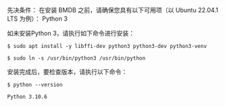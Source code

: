 先决条件：
在安装 BMDB 之前，请确保您具有以下可用项（以 Ubuntu 22.04.1 LTS 为例）：
Python 3


如未安装Python 3，请执行如下命令进行安装：

```
$ sudo apt install -y libffi-dev python3 python3-dev python3-venv
 
$ sudo ln -s /usr/bin/python3 /usr/bin/python
```

安装完成后，要检查版本，请执行以下命令：

```
$ python --version
 
Python 3.10.6
```